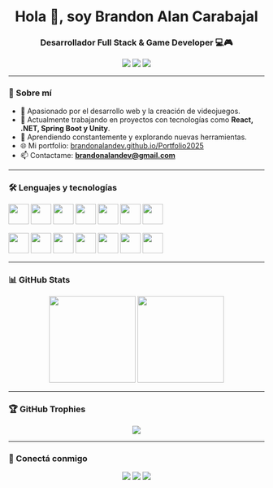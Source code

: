 <h1 align="center">Hola 👋, soy Brandon Alan Carabajal</h1>
<h3 align="center">Desarrollador Full Stack & Game Developer 💻🎮</h3>

<p align="center">
  <a href="https://www.linkedin.com/in/brandon-alan-carabajal-97b294223/"><img src="https://img.shields.io/badge/-LinkedIn-0077B5?style=flat-square&logo=Linkedin&logoColor=white" /></a>
  <a href="mailto:brandoncarabajal@gmail.com"><img src="https://img.shields.io/badge/-Email-D14836?style=flat-square&logo=Gmail&logoColor=white" /></a>
  <a href="https://brandonalandev.github.io/Portfolio2025"><img src="https://img.shields.io/badge/-Portfolio-24292E?style=flat-square&logo=GitHub&logoColor=white" /></a>
</p>

---

### 🚀 Sobre mí

- 🎯 Apasionado por el desarrollo web y la creación de videojuegos.
- 💼 Actualmente trabajando en proyectos con tecnologías como **React, .NET, Spring Boot y Unity**.
- 🧠 Aprendiendo constantemente y explorando nuevas herramientas.
- 🌐 Mi portfolio: [brandonalandev.github.io/Portfolio2025](https://brandonalandev.github.io/Portfolio2025)
- 📫 Contactame: **brandonalandev@gmail.com**

---

### 🛠️ Lenguajes y tecnologías

<p align="left">
  <img src="https://cdn.jsdelivr.net/gh/devicons/devicon/icons/javascript/javascript-original.svg" style="height:40px;"/>
  <img src="https://cdn.jsdelivr.net/gh/devicons/devicon/icons/react/react-original.svg" style="height:40px;"/>
  <img src="https://cdn.jsdelivr.net/gh/devicons/devicon/icons/nextjs/nextjs-original.svg" style="height:40px;"/>
  <img src="https://cdn.jsdelivr.net/gh/devicons/devicon/icons/csharp/csharp-original.svg" style="height:40px;"/>
  <img src="https://cdn.jsdelivr.net/gh/devicons/devicon/icons/dot-net/dot-net-original.svg" style="height:40px;"/>
  <img src="https://cdn.jsdelivr.net/gh/devicons/devicon/icons/java/java-original.svg" style="height:40px;"/>
  <img src="https://cdn.jsdelivr.net/gh/devicons/devicon/icons/spring/spring-original.svg" style="height:40px;"/>
</p>
<p align="left">
  <img src="https://cdn.jsdelivr.net/gh/devicons/devicon/icons/angularjs/angularjs-original.svg" style="height:40px;"/>
  <img src="https://cdn.jsdelivr.net/gh/devicons/devicon/icons/php/php-original.svg" style="height:40px;"/>
  <img src="https://www.svgrepo.com/show/303229/microsoft-sql-server-logo.svg" style="height:40px;"/>
  <img src="https://cdn.jsdelivr.net/gh/devicons/devicon/icons/postgresql/postgresql-original.svg" style="height:40px;"/>
  <img src="https://cdn.jsdelivr.net/gh/devicons/devicon/icons/mysql/mysql-original.svg" style="height:40px;"/>
  <img src="https://cdn.jsdelivr.net/gh/devicons/devicon/icons/github/github-original.svg" style="height:40px;"/>
  <img src="https://cdn.jsdelivr.net/gh/devicons/devicon/icons/unity/unity-original.svg" style="height:40px;"/>
</p>

---

### 📊 GitHub Stats

<p align="center">
  <img src="https://github-readme-stats.vercel.app/api?username=BrandonAlanDev&show_icons=true&theme=tokyonight" height="170"/>
  <img src="https://github-readme-stats.vercel.app/api/top-langs/?username=BrandonAlanDev&layout=compact&theme=tokyonight" height="170"/>
</p>

---

### 🏆 GitHub Trophies

<p align="center">
  <img src="https://github-profile-trophy.vercel.app/?username=BrandonAlanDev&theme=onedark&no-frame=true&row=1&column=6" />
</p>

---

### 🔗 Conectá conmigo

<p align="center">
  <a href="https://www.linkedin.com/in/brandon-alan-carabajal-97b294223/"><img src="https://img.shields.io/badge/-LinkedIn-blue?style=flat-square&logo=linkedin&logoColor=white" /></a>
  <a href="mailto:brandoncarabajal@gmail.com"><img src="https://img.shields.io/badge/-Email-red?style=flat-square&logo=gmail&logoColor=white" /></a>
  <a href="https://brandonalandev.github.io/Portfolio2025"><img src="https://img.shields.io/badge/-Portfolio-black?style=flat-square&logo=github&logoColor=white" /></a>
</p>
